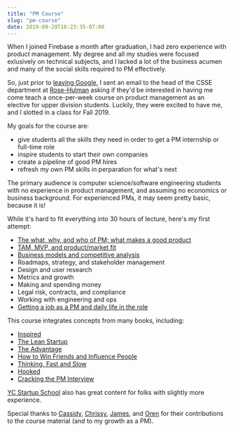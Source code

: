 ```yaml
---
title: "PM Course"
slug: "pm-course"
date: 2019-09-29T16:23:35-07:00
---
```


When I joined Firebase a month after graduation, I had zero experience
with product management. My degree and all my studies were focused exlusively
on technical subjects, and I lacked a lot of the business acumen and many of
the social skills required to PM effectively.

So, just prior to [leaving Google](/blog/2019/08/07/why-i-left-google), I sent an
email to the head of the CSSE department at [Rose-Hulman](https://rose-hulman.edu)
asking if they'd be interested in having me come teach a once-per-week course
on product management as an elective for upper division students. Luckily,
they were excited to have me, and I slotted in a class for Fall 2019.

My goals for the course are:

 * give students all the skills they need in order to get a PM internship or full-time role
 * inspire students to start their own companies
 * create a pipeline of good PM hires
 * refresh my own PM skills in perparation for what's next

The primary audience is computer science/software engineering students with no
experience in product management, and assuming no economics or business background.
For experienced PMs, it may seem pretty basic, because it is!

While it's hard to fit everything into 30 hours of lecture, here's my first attempt:

 * [The what, why, and who of PM; what makes a good product](https://docs.google.com/presentation/d/1fCQRTQA4qupEA2uRf5cLK-vPIzyMPBvJODvgFPSpePI/edit?usp=sharing)
 * [TAM, MVP, and product/market fit](https://docs.google.com/presentation/d/1HP7_beiJ66ABJTr4BMsM0fawHiX9XNtecPML_V0aT4Y/edit?usp=sharing)
 * [Business models and competitive analysis](https://docs.google.com/presentation/d/19XXKTibLyNNZdK1TsC3offY67-pTPwMDBp6FLaKCue8/edit?usp=sharing)
 * Roadmaps, strategy, and stakeholder management
 * Design and user research
 * Metrics and growth
 * Making and spending money
 * Legal risk, contracts, and compliance
 * Working with engineering and ops
 * [Getting a job as a PM and daily life in the role](https://docs.google.com/presentation/d/1b1qR6PgBz-OKfTymXx98L1-b8JohKudlYRvshMLDb-w/edit?usp=sharing)

This course integrates concepts from many books, including:

 * [Inspired](https://www.amazon.com/gp/product/B077NRB36N/ref=as_li_tl?ie=UTF8&camp=1789&creative=9325&creativeASIN=B077NRB36N&linkCode=as2&tag=mikemcdonald-20&linkId=d7a937b4ae4d7448905b4a0c4373e7e6)
 * [The Lean Startup](https://www.amazon.com/gp/product/0307887898/ref=as_li_tl?ie=UTF8&camp=1789&creative=9325&creativeASIN=0307887898&linkCode=as2&tag=mikemcdonald-20&linkId=48a035a6812872736e7aa3e021abc85b)
 * [The Advantage](https://www.amazon.com/gp/product/0470941529/ref=as_li_tl?ie=UTF8&camp=1789&creative=9325&creativeASIN=0470941529&linkCode=as2&tag=mikemcdonald-20&linkId=865362b12e2a6c529fd1ec5000435ab3)
 * [How to Win Friends and Influence People](https://www.amazon.com/gp/product/8189297813/ref=as_li_tl?ie=UTF8&camp=1789&creative=9325&creativeASIN=8189297813&linkCode=as2&tag=mikemcdonald-20&linkId=aa2712a0275de36ef5e529f5e96fb2d2)
 * [Thinking, Fast and Slow](https://www.amazon.com/gp/product/0374533555/ref=as_li_tl?ie=UTF8&camp=1789&creative=9325&creativeASIN=0374533555&linkCode=as2&tag=mikemcdonald-20&linkId=1a6732314e9f3a7b5a6ea1c041c33d4c)
 * [Hooked](https://www.amazon.com/gp/product/1591847788/ref=as_li_tl?ie=UTF8&camp=1789&creative=9325&creativeASIN=1591847788&linkCode=as2&tag=mikemcdonald-20&linkId=314809bacddce00b68863436bb4f0d6e)
 * [Cracking the PM Interview](https://www.amazon.com/gp/product/0984782818/ref=as_li_tl?ie=UTF8&camp=1789&creative=9325&creativeASIN=0984782818&linkCode=as2&tag=mikemcdonald-20&linkId=10e1dfc9ebd0d0768956b88c9b26749a)

[YC Startup School](https://www.startupschool.org) also has great content
for folks with slightly more experience.

Special thanks to [Cassidy](https://twitter.com/cass_robe),
[Chrissy](https://twitter.com/chrissymeyer),
[James](https://twitter.com/jamestamplin),
and [Oren](https://twitter.com/teich) for their contributions to the
course material (and to my growth as a PM).
